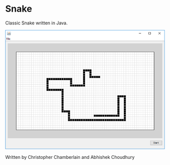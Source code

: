 # Snake
Classic Snake written in Java.

![Preview of Project](/readme/Snake.png)

Written by Christopher Chamberlain and Abhishek Choudhury
